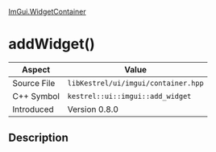 [ImGui.WidgetContainer](index)
# addWidget()
| Aspect | Value |
| --- | --- |
| Source File | `libKestrel/ui/imgui/container.hpp` |
| C++ Symbol | `kestrel::ui::imgui::add_widget` |
| Introduced | Version 0.8.0 |
## Description

